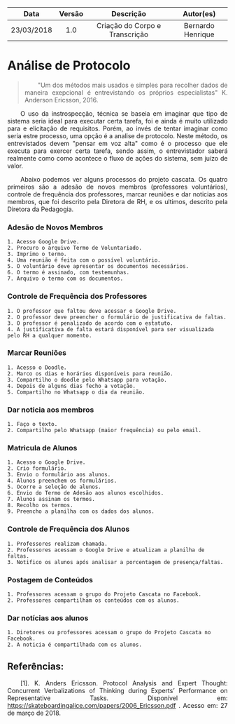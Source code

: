 <style> p { text-align: justify; text-indent: 30px; } </style>

| Data | Versão | Descrição | Autor(es) |
|:----:|:------:|:---------:|:---------:|
|23/03/2018|1.0| Criação do Corpo e Transcrição | Bernardo Henrique |


# Análise de Protocolo


> "Um dos métodos mais usados e simples para recolher dados de maneira exepcional é entrevistando os próprios especialistas" K. Anderson Ericsson, 2016.

O uso da instrospecção, técnica se baseia em imaginar que tipo de sistema seria ideal para executar certa tarefa, foi e ainda é muito utilizado para e elicitação de requisitos. Porém, ao invés de tentar imaginar como seria estre processo, uma opção é a analise de protocolo. Neste método, os entrevistados devem "pensar em voz alta" como é o processo que ele executa para exercer certa tarefa, sendo assim, o entrevistador saberá realmente como como acontece o fluxo de ações do sistema, sem juízo de valor.

Abaixo podemos ver alguns processos do projeto cascata. Os  quatro primeiros são a adesão de novos membros (professores voluntários), controle de frequência dos professores, marcar reuniões e dar noticias aos membros, que foi descrito pela Diretora de RH, e os ultimos, descrito pela Diretora da Pedagogia.

### **Adesão de Novos Membros**
    1. Acesso Google Drive.
    2. Procuro o arquivo Termo de Voluntariado.
    3. Imprimo o termo.
    4. Uma reunião é feita com o possível voluntário.
    5. O voluntário deve apresentar os documentos necessários.
    6. O termo é assinado, com testemunhas.
    7. Arquivo o termo com os documentos.


### **Controle de Frequência dos Professores**
    1. O professor que faltou deve acessar o Google Drive.
    2. O professor deve preencher o formulário de justificativa de faltas.
    3. O professor é penalizado de acordo com o estatuto.
    4. A justificativa de falta estará disponível para ser visualizada pelo RH a qualquer momento.


### **Marcar Reuniões**
    1. Acesso o Doodle.
    2. Marco os dias e horários disponíveis para reunião.
    3. Compartilho o doodle pelo Whatsapp para votação.
    4. Depois de alguns dias fecho a votação.
    5. Compartilho no Whatsapp o dia da reunião.


### **Dar noticia aos membros**
    1. Faço o texto.
    2. Compartilho pelo Whatsapp (maior frequência) ou pelo email.
    

### **Matricula de Alunos**
    1. Acesso o Google Drive.
    2. Crio formulário.
    3. Envio o formulário aos alunos.
    4. Alunos preenchem os formulários.
    5. Ocorre a seleção de alunos.
    6. Envio do Termo de Adesão aos alunos escolhidos.
    7. Alunos assinam os termos.
    8. Recolho os termos.
    9. Preencho a planilha com os dados dos alunos.

### **Controle de Frequência dos Alunos**
    1. Professores realizam chamada.
    2. Professores acessam o Google Drive e atualizam a planilha de faltas.
    3. Notifico os alunos após analisar a porcentagem de presença/faltas.


### **Postagem de Conteúdos**
    1. Professores acessam o grupo do Projeto Cascata no Facebook.
    2. Professores compartilham os conteúdos com os alunos.


### **Dar notícias aos alunos**
    1. Diretores ou professores acessam o grupo do Projeto Cascata no Facebook.
    2. A noticia é compartilhada com os alunos.


## **Referências:**

[1].    K. Anders Ericsson. Protocol Analysis and Expert Thought: Concurrent Verbalizations of Thinking during Experts’ Performance on Representative Tasks. Disponível em: <https://skateboardingalice.com/papers/2006_Ericsson.pdf> . Acesso em: 27 de março de 2018.